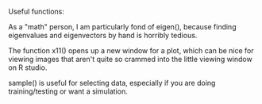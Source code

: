 Useful functions:

As a "math" person, I am particularly fond of eigen(),
because finding eigenvalues and eigenvectors by hand is 
horribly tedious.

The function x11() opens up a new window for a plot,
which can be nice for viewing images that aren't quite
so crammed into the little viewing window on R studio.

sample() is useful for selecting data, especially if you are doing training/testing or want a simulation.

